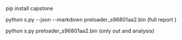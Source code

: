 pip install capstone

python s.py  --json --markdown preloader_s96801aa2.bin (full report )

python s.py  preloader_s96801aa2.bin (only out and analysis)

